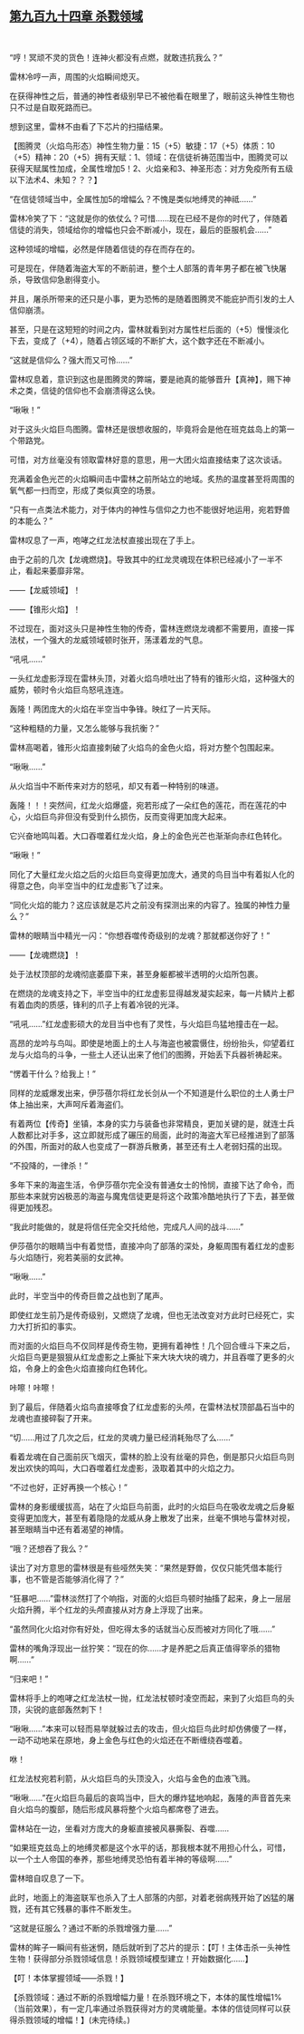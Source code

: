 ## [第九百九十四章 杀戮领域](https://www.xxbiquge.com/11_11222/9041097.html)
﻿

  “哼！冥顽不灵的货色！连神火都没有点燃，就敢违抗我么？”

  雷林冷哼一声，周围的火焰瞬间熄灭。

  在获得神性之后，普通的神性者级别早已不被他看在眼里了，眼前这头神性生物也只不过是自取死路而已。

  想到这里，雷林不由看了下芯片的扫描结果。

  【图腾灵（火焰鸟形态）神性生物力量：15（+5）敏捷：17（+5）体质：10（+5）精神：20（+5）拥有天赋：1、领域：在信徒祈祷范围当中，图腾灵可以获得天赋属性加成，全属性增加5！2、火焰亲和3、神圣形态：对方免疫所有五级以下法术4、未知？？？】

  “在信徒领域当中，全属性加5的增幅么？不愧是类似地缚灵的神祗……”

  雷林冷笑了下：“这就是你的依仗么？可惜……现在已经不是你的时代了，伴随着信徒的消失，领域给你的增幅也只会不断减小，现在，最后的臣服机会……”

  这种领域的增幅，必然是伴随着信徒的存在而存在的。

  可是现在，伴随着海盗大军的不断前进，整个土人部落的青年男子都在被飞快屠杀，导致信仰急剧得变小。

  并且，屠杀所带来的还只是小事，更为恐怖的是随着图腾灵不能庇护而引发的土人信仰崩溃。

  甚至，只是在这短短的时间之内，雷林就看到对方属性栏后面的（+5）慢慢淡化下去，变成了（+4），随着占领区域的不断扩大，这个数字还在不断减小。

  “这就是信仰么？强大而又可怜……”

  雷林叹息着，意识到这也是图腾灵的弊端，要是祂真的能够晋升【真神】，赐下神术之类，信徒的信仰也不会崩溃得这么快。

  “啾啾！”

  对于这头火焰巨鸟图腾。雷林还是很想收服的，毕竟将会是他在班克兹岛上的第一个带路党。

  可惜，对方丝毫没有领取雷林好意的意思，用一大团火焰直接结束了这次谈话。

  充满着金色光芒的火焰瞬间击中雷林之前所站立的地域。炙热的温度甚至将周围的氧气都一扫而空，形成了类似真空的场景。

  “只有一点类法术能力，对于体内的神性与信仰之力也不能很好地运用，宛若野兽的本能么？”

  雷林叹息了一声，咆哮之红龙法杖直接出现在了手上。

  由于之前的几次【龙魂燃烧】。导致其中的红龙灵魂现在体积已经减小了一半不止，看起来萎靡非常。

  ——【龙威领域】！

  ——【锥形火焰】！

  不过现在，面对这头只是神性生物的传奇，雷林连燃烧龙魂都不需要用，直接一挥法杖，一个强大的龙威领域顿时张开，荡漾着龙的气息。

  “吼吼……”

  一头红龙虚影浮现在雷林头顶，对着火焰鸟喷吐出了特有的锥形火焰，这种强大的威势，顿时令火焰巨鸟怒吼连连。

  轰隆！两团庞大的火焰在半空当中争锋。映红了一片天际。

  “这种粗糙的力量，又怎么能够与我抗衡？”

  雷林高喝着，锥形火焰直接刺破了火焰鸟的金色火焰，将对方整个包围起来。

  “啾啾……”

  从火焰当中不断传来对方的怒吼，却又有着一种特别的味道。

  轰隆！！！突然间，红龙火焰爆盛，宛若形成了一朵红色的莲花，而在莲花的中心，火焰巨鸟非但没有受到什么损伤，反而变得更加庞大起来。

  它兴奋地鸣叫着。大口吞噬着红龙火焰，身上的金色光芒也渐渐向赤红色转化。

  “啾啾！”

  同化了大量红龙火焰之后的火焰巨鸟变得更加庞大，通灵的鸟目当中有着拟人化的得意之色，向半空当中的红龙虚影飞了过来。

  “同化火焰的能力？这应该就是芯片之前没有探测出来的内容了。独属的神性力量么？”

  雷林的眼睛当中精光一闪：“你想吞噬传奇级别的龙魂？那就都送你好了！”

  ——【龙魂燃烧】！

  处于法杖顶部的龙魂彻底萎靡下来，甚至身躯都被半透明的火焰所包裹。

  在燃烧的龙魂支持之下，半空当中的红龙虚影显得越发凝实起来，每一片鳞片上都有着血肉的质感，锋利的爪子上有着冷锐的光泽。

  “吼吼……”红龙虚影硕大的龙目当中也有了灵性，与火焰巨鸟猛地撞击在一起。

  高昂的龙吟与鸟叫。即使是地面上的土人与海盗也被震慑住，纷纷抬头，仰望着红龙与火焰鸟的斗争，一些土人还认出来了他们的图腾，开始丢下兵器祈祷起来。

  “愣着干什么？给我上！”

  同样的龙威爆发出来，伊莎蓓尔将红龙长剑从一个不知道是什么职位的土人勇士尸体上抽出来，大声呵斥着海盗们。

  有着两位【传奇】坐镇，本身的实力与装备也非常精良，更加关键的是，就连士兵人数都比对手多，这立即就形成了碾压的局面，此时的海盗大军已经推进到了部落的外围，所面对的敌人也变成了一群游兵散勇，甚至还有土人老弱妇孺的出现。

  “不投降的，一律杀！”

  多年下来的海盗生活，令伊莎蓓尔完全没有普通女士的怜悯，直接下达了命令，而那些本来就穷凶极恶的海盗与魔鬼信徒更是将这个政策冷酷地执行了下去，甚至做得更加残忍。

  “我此时能做的，就是将信任完全交托给他，完成凡人间的战斗……”

  伊莎蓓尔的眼睛当中有着觉悟，直接冲向了部落的深处，身躯周围有着红龙的虚影与火焰随行，宛若美丽的女武神。

  “啾啾……”

  此时，半空当中的传奇巨兽之战也到了尾声。

  即使红龙生前乃是传奇级别，又燃烧了龙魂，但也无法改变对方此时已经死亡，实力大打折扣的事实。

  而对面的火焰巨鸟不仅同样是传奇生物，更拥有着神性！几个回合缠斗下来之后，火焰巨鸟更是狠狠从红龙虚影之上撕扯下来大块大块的魂力，并且吞噬了更多的火焰，令身上的金色火焰直接向红色转化。

  咔嚓！咔嚓！

  到了最后，伴随着火焰鸟直接啄食了红龙虚影的头颅，在雷林法杖顶部晶石当中的龙魂也直接碎裂了开来。

  “切……用过了几次之后，红龙的灵魂力量已经消耗殆尽了么……”

  看着龙魂在自己面前灰飞烟灭，雷林的脸上没有丝毫的异色，倒是那只火焰巨鸟则发出欢快的鸣叫，大口吞噬着红龙虚影，汲取着其中的火焰之力。

  “不过也好，正好再换一个核心！”

  雷林的身影缓缓拔高，站在了火焰巨鸟前面，此时的火焰巨鸟在吸收龙魂之后身躯变得更加庞大，甚至有着隐隐的龙威从身上散发了出来，丝毫不惧地与雷林对视，甚至眼睛当中还有着渴望的神情。

  “哦？还想吞了我么？”

  读出了对方意思的雷林很是有些哑然失笑：“果然是野兽，仅仅只能凭借本能行事，也不管是否能够消化得了？”

  “狂暴吧……”雷林淡然打了个响指，对面的火焰巨鸟顿时抽搐了起来，身上一层层火焰升腾，半个红龙的头颅直接从对方身上浮现了出来。

  “虽然同化火焰对你有好处，但吃得太多的话就当心反而被对方同化了哦……”

  雷林的嘴角浮现出一丝狞笑：“现在的你……才是养肥之后真正值得宰杀的猎物啊……”

  “归来吧！”

  雷林将手上的咆哮之红龙法杖一抛，红龙法杖顿时凌空而起，来到了火焰巨鸟的头顶，尖锐的底部轰然刺下！

  “啾啾……”本来可以轻而易举就躲过去的攻击，但火焰巨鸟此时却仿佛傻了一样，一动不动地呆在原地，身上金色与红色的火焰还在不断缠绕吞噬着。

  咻！

  红龙法杖宛若利箭，从火焰巨鸟的头顶没入，火焰与金色的血液飞溅。

  “啾啾……”在火焰巨鸟最后的哀鸣当中，巨大的爆炸猛地响起，轰隆的声音首先来自火焰鸟的腹部，随后形成风暴将整个火焰鸟都席卷了进去。

  雷林站在一边，坐看对方庞大的身躯直接被风暴撕裂、吞噬……

  “如果班克兹岛上的地缚灵都是这个水平的话，那我根本就不用担心什么，可惜，以一个土人帝国的奉养，那些地缚灵恐怕有着半神的等级啊……”

  雷林暗自叹息了一下。

  此时，地面上的海盗联军也杀入了土人部落的内部，对着老弱病残开始了凶猛的屠戮，还有其它残暴的事件不断发生。

  “这就是征服么？通过不断的杀戮增强力量……”

  雷林的眸子一瞬间有些迷惘，随后就听到了芯片的提示：【叮！主体击杀一头神性生物！获得部分杀戮领域信息！杀戮领域模型建立！开始数据化……】

  【叮！本体掌握领域——杀戮！】

  【杀戮领域：通过不断的杀戮增幅力量！在杀戮环境之下，本体的属性增幅1%（当前效果），有一定几率通过杀戮获得对方的灵魂能量。本体的信徒同样可以获得杀戮领域的增幅！】(未完待续。)
